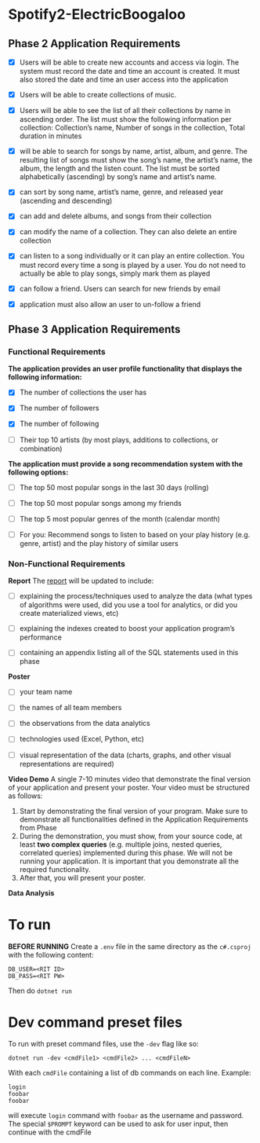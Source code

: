 # Spotify2-ElectricBoogaloo

## Phase 2 Application Requirements
- [X] Users will be able to create new accounts and access via login. The system must record the date and time an account is created. It must also stored the date and time an user access into the application

- [X] Users will be able to create collections of music.

- [X] Users will be able to see the list of all their collections by name in ascending order. The list must show the following information per collection: Collection’s name, Number of songs in the collection, Total duration in minutes

- [X] will be able to search for songs by name, artist, album, and genre. The resulting list of songs must show the song’s name, the artist’s name, the album, the length and the listen count. The list must be sorted alphabetically (ascending) by song’s name and artist’s name.

- [X] can sort by song name, artist’s name, genre, and released year (ascending and descending)

- [X] can add and delete albums, and songs from their collection

- [X] can modify the name of a collection. They can also delete an entire collection

- [x] can listen to a song individually or it can play an entire collection. You must record every time a song is played by a user. You do not need to actually be able to play songs, simply mark them as played

- [X] can follow a friend. Users can search for new friends by email

- [X] application must also allow an user to un-follow a friend

## Phase 3 Application Requirements

### Functional Requirements
**The application provides an user profile functionality that displays the following information:**
- [X] The number of collections the user has

- [X] The number of followers

- [X] The number of following

- [ ] Their top 10 artists (by most plays, additions to collections, or combination)
  
**The application must provide a song recommendation system with the following options:**
- [ ] The top 50 most popular songs in the last 30 days (rolling)

- [ ] The top 50 most popular songs among my friends

- [ ] The top 5 most popular genres of the month (calendar month)

- [ ] For you: Recommend songs to listen to based on your play history (e.g. genre, artist) and the play history of similar users

### Non-Functional Requirements
**Report**
The [report](https://www.overleaf.com/3721374731njmxsbfqtjgb) will be updated to include:

- [ ] explaining the process/techniques used to analyze the data (what types of algorithms were used, did you use a tool for analytics, or did you create materialized views, etc)

- [ ] explaining the indexes created to boost your application program’s performance

- [ ] containing an appendix listing all of the SQL statements used in this phase

**Poster**
- [ ] your team name

- [ ] the names of all team members

- [ ] the observations from the data analytics

- [ ] technologies used (Excel, Python, etc)

- [ ] visual representation of the data (charts, graphs, and other visual representations are required)

**Video Demo**
A single 7-10 minutes video that demonstrate the final version of your application and present your poster. Your video must be structured as follows:

1. Start by demonstrating the final version of your program. Make sure to demonstrate all functionalities defined in the Application Requirements from Phase
2. During the demonstration, you must show, from your source code, at least
   **two complex queries** (e.g. multiple joins, nested queries, correlated queries) implemented during this phase. We will not be running your application. It is important
   that you demonstrate all the required functionality.
3. After that, you will present your poster.

**Data Analysis**

# To run
**BEFORE RUNNING**
Create a `.env` file in the same directory as the `c#.csproj` with the following content:
```
DB_USER=<RIT ID>
DB_PASS=<RIT PW>
```
Then do `dotnet run`

# Dev command preset files
To run with preset command files, use the `-dev` flag like so:

`dotnet run -dev <cmdFile1> <cmdFile2> ... <cmdFileN>`

With each `cmdFile` containing a list of db commands on each line.
Example:
```
login
foobar
foobar
```
will execute `login` command with `foobar` as the username and password.
The special `$PROMPT` keyword can be used to ask for user input, then continue with the cmdFile